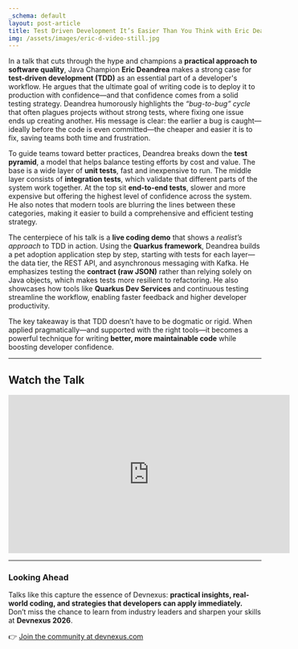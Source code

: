 ```yaml
---
_schema: default
layout: post-article
title: Test Driven Development It’s Easier Than You Think with Eric Deandrea
img: /assets/images/eric-d-video-still.jpg
---
```

In a talk that cuts through the hype and champions a **practical approach to software quality**, Java Champion **Eric Deandrea** makes a strong case for **test-driven development (TDD)** as an essential part of a developer's workflow. He argues that the ultimate goal of writing code is to deploy it to production with confidence—and that confidence comes from a solid testing strategy. Deandrea humorously highlights the *“bug-to-bug” cycle* that often plagues projects without strong tests, where fixing one issue ends up creating another. His message is clear: the earlier a bug is caught—ideally before the code is even committed—the cheaper and easier it is to fix, saving teams both time and frustration.

To guide teams toward better practices, Deandrea breaks down the **test pyramid**, a model that helps balance testing efforts by cost and value. The base is a wide layer of **unit tests**, fast and inexpensive to run. The middle layer consists of **integration tests**, which validate that different parts of the system work together. At the top sit **end-to-end tests**, slower and more expensive but offering the highest level of confidence across the system. He also notes that modern tools are blurring the lines between these categories, making it easier to build a comprehensive and efficient testing strategy.

The centerpiece of his talk is a **live coding demo** that shows a *realist’s approach* to TDD in action. Using the **Quarkus framework**, Deandrea builds a pet adoption application step by step, starting with tests for each layer—the data tier, the REST API, and asynchronous messaging with Kafka. He emphasizes testing the **contract (raw JSON)** rather than relying solely on Java objects, which makes tests more resilient to refactoring. He also showcases how tools like **Quarkus Dev Services** and continuous testing streamline the workflow, enabling faster feedback and higher developer productivity.  

The key takeaway is that TDD doesn’t have to be dogmatic or rigid. When applied pragmatically—and supported with the right tools—it becomes a powerful technique for writing **better, more maintainable code** while boosting developer confidence.

---

## Watch the Talk
<div align="center">  
<iframe width="560" height="315" src="https://www.youtube.com/embed/6SLOgbrxtLI" title="A Realist's Guide to Test-Driven Development" frameborder="0" allowfullscreen></iframe>  
</div>

---

### Looking Ahead
Talks like this capture the essence of Devnexus: **practical insights, real-world coding, and strategies that developers can apply immediately.** Don’t miss the chance to learn from industry leaders and sharpen your skills at **Devnexus 2026**.  

👉 [Join the community at devnexus.com](https://devnexus.com)
